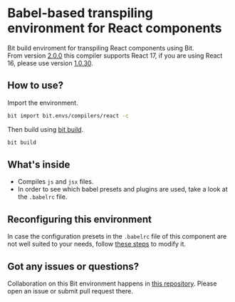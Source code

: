 # Babel-based transpiling environment for React components

Bit build enviroment for transpiling React components using Bit.  
From version [2.0.0](https://bit.dev/bit/envs/compilers/react?version=2.0.0) this compiler supports React 17, if you are using React 16, please use version [1.0.30](https://bit.dev/bit/envs/compilers/react?version=1.0.30).

## How to use?

Import the environment.

```bash
bit import bit.envs/compilers/react -c
```

Then build using [bit build](https://docs.bitsrc.io/docs/cli-build.html).

```bash
bit build
```

## What's inside

- Compiles `js` and `jsx` files.
- In order to see which babel presets and plugins are used, take a look at the `.babelrc` file.

## Reconfiguring this environment

In case the configuration presets in the `.babelrc` file of this component are not well suited to your needs, follow [these steps](https://discourse.bit.dev/t/can-i-modify-a-build-test-environments/28) to modify it.

## Got any issues or questions?

Collaboration on this Bit environment happens in [this repository](https://github.com/teambit/envs). Please open an issue or submit pull request there.
